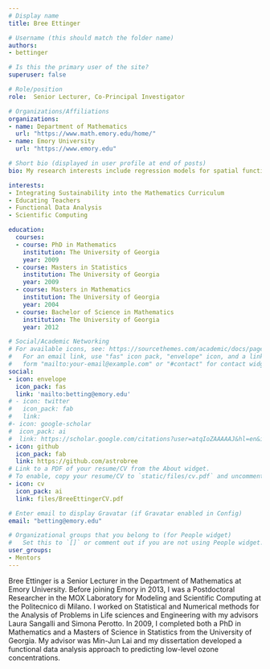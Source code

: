 ```yaml
---
# Display name
title: Bree Ettinger

# Username (this should match the folder name)
authors:
- bettinger

# Is this the primary user of the site?
superuser: false

# Role/position
role:  Senior Lecturer, Co-Principal Investigator

# Organizations/Affiliations
organizations:
- name: Department of Mathematics
  url: "https://www.math.emory.edu/home/"
- name: Emory University
  url: "https://www.emory.edu"

# Short bio (displayed in user profile at end of posts)
bio: My research interests include regression models for spatial functional data and integrating sustainability into the mathematics curriculum.

interests:
- Integrating Sustainability into the Mathematics Curriculum
- Educating Teachers
- Functional Data Analysis
- Scientific Computing

education:
  courses:
  - course: PhD in Mathematics
    institution: The University of Georgia
    year: 2009
  - course: Masters in Statistics
    institution: The University of Georgia
    year: 2009
  - course: Masters in Mathematics
    institution: The University of Georgia
    year: 2004
  - course: Bachelor of Science in Mathematics
    institution: The University of Georgia
    year: 2012

# Social/Academic Networking
# For available icons, see: https://sourcethemes.com/academic/docs/page-builder/#icons
#   For an email link, use "fas" icon pack, "envelope" icon, and a link in the
#   form "mailto:your-email@example.com" or "#contact" for contact widget.
social:
- icon: envelope
  icon_pack: fas
  link: 'mailto:betting@emory.edu'
# - icon: twitter
#   icon_pack: fab
#   link: 
#- icon: google-scholar
#  icon_pack: ai
#  link: https://scholar.google.com/citations?user=atqIoZAAAAAJ&hl=en&inst=15365353816232672843
- icon: github
  icon_pack: fab
  link: https://github.com/astrobree
# Link to a PDF of your resume/CV from the About widget.
# To enable, copy your resume/CV to `static/files/cv.pdf` and uncomment the lines below.
- icon: cv
  icon_pack: ai
  link: files/BreeEttingerCV.pdf

# Enter email to display Gravatar (if Gravatar enabled in Config)
email: "betting@emory.edu"

# Organizational groups that you belong to (for People widget)
#   Set this to `[]` or comment out if you are not using People widget.
user_groups:
- Mentors
---
```


Bree Ettinger is a Senior Lecturer in the Department of Mathematics at Emory University. Before joining Emory in 2013, I was a Postdoctoral Researcher in the MOX Laboratory for Modeling and Scientific Computing at the Politecnico di Milano. I worked on Statistical and Numerical methods for the Analysis of Problems in Life sciences and Engineering with my advisors Laura Sangalli and Simona Perotto. In 2009, I completed both a PhD in Mathematics and a Masters of Science in Statistics from the University of Georgia. My advisor was Min-Jun Lai and my dissertation developed a functional data analysis approach to predicting low-level ozone concentrations.  
